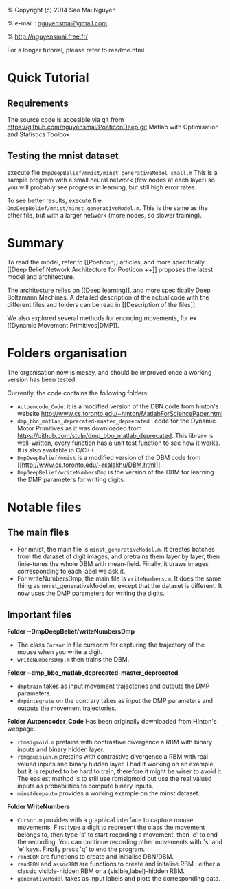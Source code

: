 % Copyright (c) 2014 Sao Mai Nguyen

%               e-mail : nguyensmai@gmail.com

%               http://nguyensmai.free.fr/

For a longer tutorial, please refer to readme.html

Quick Tutorial
==============
Requirements
--------------
The source code is accesible via git from https://github.com/nguyensmai/PoeticonDeep.git
Matlab with Optimisation and Statistics Toolbox

Testing the mnist dataset
--------------
execute file `DmpDeepBelief/mnist/minst_generativeModel_small.m`
This is a sample program with a small neural network (few nodes at each layer) so you will probably see progress in learning, but still high error rates.

To see better results, execute file `DmpDeepBelief/mnist/minst_generativeModel.m`. This is the same as the other file, but with a larger network (more nodes, so slower training).

Summary
==============
To read the model, refer to [[Poeticon]] articles, and more specifically  [[Deep Belief Network Architecture for Poeticon ++]] proposes the latest  model and architecture.

The architecture relies on [[Deep learning]], and more specifically Deep Boltzmann Machines. A  detailed description of the actual code with the different files and folders  can be read in [[Description of the files]].


We also explored several methods for encoding movements, for ex [[Dynamic Movement Primitives|DMP]]. 



Folders organisation
==============
The organisation now is messy, and should be improved once a working version has been tested.

Currently, the code contains the following folders:

- ``Autoencode_Code``: it is a modified version of the DBN code from hinton's website http://www.cs.toronto.edu/~hinton/MatlabForSciencePaper.html
- ``dmp_bbo_matlab_deprecated-master_deprecated`` : code for the Dynamic Motor Primitives as it was downloaded from https://github.com/stulp/dmp_bbo_matlab_deprecated. This library is well-written, every function has a unit test function to see how it works. It is also available in C/C++.
- ``DmpDeepBelief/mnist`` is a modified version of the DBM code from [[http://www.cs.toronto.edu/~rsalakhu/DBM.html]].
- ``DmpDeepBelief/writeNumbersDmp`` is the version of the DBM for learning the DMP  parameters for writing digits.


Notable files
==============
The main files
--------------
- For mnist, the main file is ``minst_generativeModel.m``. It creates batches from the dataset of digit images, and pretrains them layer by layer, then finie-tunes the whole DBM with mean-field. Finally, it draws images corresponding to each label we ask it. 
- For writeNumbersDmp, the main file is ``writeNumbers.m``. It does the same thing as mnist_generativeModel.m, except that the dataset is different. It now uses the DMP parameters for writing the digits.

Important files
--------------

**Folder ~DmpDeepBelief/writeNumbersDmp**
- The class ``Cursor`` in file cursor.m for capturing the trajectory of the mouse when you write a digit.
- ``writeNumbersDmp.m`` then trains the DBM.


**Folder ~dmp_bbo_matlab_deprecated-master_deprecated**
- ``dmptrain`` takes as input movement trajectories and outputs the DMP parameters.
- ``dmpintegrate`` on the contrary takes as input the DMP parameters and outputs the movement trajectories.


**Folder Autoencoder_Code**
Has been originally downloaded from HInton's webpage.

- ``rbmsigmoid.m`` pretains with contrastive divergence a RBM with binary inputs and binary hidden layer. 
- ``rbmgaussian.m`` pretains with contrastive divergence a RBM with real-valued inputs and binary hidden layer. I had it working on an example, but it is reputed to be hard to train, therefore it might be wiser to avoid it. The easiest method is to still use rbmsigmoid but use the real valued inputs as probabilities to compute binary inputs.
- ``minstdeepauto`` provides a working example on the minst dataset.

**Folder WriteNumbers**
- `Cursor.m` provides with a graphical interface to capture mouse movements. First type a digit to represent the class the movement belongs to, then type 's' to start recording a movement, then 'e' to end the recording. You can continue recording other movements with 's' and 'e' keys. Finally press 'q' to end the program.
- `randDBN` are functions to create and initialise DBN/DBM.
-  `randRBM` and `assocRBM` are functions to create and initalise RBM : either a classic visible-hidden RBM or a (visible,label)-hidden RBM.
-  `generativeModel` takes as input labels and plots the corresponding data.
